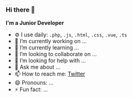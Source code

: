 ### Hi there 👋
**I'm a Junior Developer**

- ⚙️ I use daily: `.php`, `.js`, `.html`, `.css`, `.vue`, `.ts`
- 🔭 I’m currently working on ...
- 🌱 I’m currently learning ...
- 👯 I’m looking to collaborate on ...
- 🤔 I’m looking for help with ...
- 💬 Ask me about ...
- 📫 How to reach me: [Twitter](https://twitter.com/campos_franciis)
- 😄 Pronouns: ...
- ⚡ Fun fact: ...


